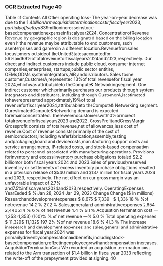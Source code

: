 ### OCR Extracted Page 40

Table of Contents
All Other operating loss- The year-on-year decrease was due to the $1.4 billion Arm acquisition termination cost in fiscal year 2023,
partiallyoffsetbya$839millionincreaseinstock-basedcompensationexpenseinfiscalyear2024.
ConcentrationofRevenue
Revenue by geographic region is designated based on the billing location even if the revenue may be attributable to end customers,
such asenterprises and gamersin a different location.Revenuefromsales tocustomers outsideof theUnitedStatesaccountedfor
56%and69%oftotalrevenueforfiscalyears2024and2023,respectively.
Our direct and indirect customers include public cloud, consumer internet companies,enterprises, startups,public sector entities,
OEMs,ODMs,systemintegrators,AIB,anddistributors.
Sales toone customer,CustomerA,represented 13%of total revenuefor fiscal year 2024,whichwas attributableto theCompute&
Networkingsegment.
One indirect customer which primarily purchases our products through system integrators and distributors, including through
CustomerA,isestimated tohaverepresented approximately19%of total revenueforfiscalyear2024,attributableto theCompute&
Networking segment.
OurestimatedCompute&Networking demand is expected toremainconcentrated.
Therewerenocustomerswith10%ormoreof totalrevenueforfiscalyears2023 and2022.
GrossProfitandGrossMargin
Grossprofit consists of totalrevenue,net of allowances,less cost of revenue.Cost of revenue consists primarily of the cost of
semiconductors,including waferfabrication,assembly,testing andpackaging,board and devicecosts,manufacturing support costs
and service arrangements, IP-related costs, and stock-based compensation related to personnel associated with manufacturing
operations.
Provisions forinventory and excess inventory purchase obligations totaled $2.2 billionfor both fiscal years 2024 and 2023.Sales of
previouslyreserved inventory or settlements of excess inventory purchase obligations resulted in a provision release of $540 million
and $137 million for fiscal years 2024 and 2023, respectively. The net effect on our gross margin was an unfavorable impact of 2.7%
and7.5%infiscalyears2024and2023,respectively.
OperatingExpenses
YearEnded
$
%
Jan 28, 2024
Jan 29, 2023
Change
Change
($ in millions)
Researchanddevelopmentexpenses
$
8,675 $
7,339　$
1,336
18 %
%of netrevenue
14.2 %
27.2 %
Sales,generaland administrativeexpenses
2,654
2,440
214
% 6
% of net revenue
4.4 %
9.1 %
Acquisition termination cost
一
1,353
(1,353)
(100)%
% of net revenue
一%
5.0 %
Total operating expenses
$
11,329$
11,132$
197
2%
%of net revenue
18.6 %
41.3 %
The increase inresearch and development expenses and sales,general and administrative expenses for fiscal year 2024 was
primarilydrivenbycompensationandbenefits,includingstock-basedcompensation,reflectingemployeegrowthandcompensation
increases.
AcquisitionTerminationCost
We recorded an acquisition termination cost related to the Arm transaction of $1.4 billion in fiscal year 2023 reflecting the write-off of
the prepayment provided at signing.
40